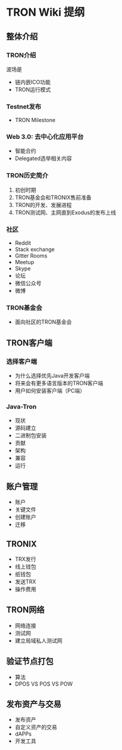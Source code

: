 # TRON Wiki 提纲

## 整体介绍

### TRON介绍
波场是
+ 链内嵌ICO功能
+ TRON运行模式
		
### Testnet发布
+ TRON Milestone
		

### Web 3.0: 去中心化应用平台
+ 智能合约
+ Delegated选举相关内容

### TRON历史简介
1. 初创时期
2. TRON基金会和TRONIX售前准备
3. TRON的开发、发展进程
4. TRON测试网、主网直到Exodus的发布上线
	
### 社区
+ Reddit
+ Stack exchange
+ Gitter Rooms
+ Meetup
+ Skype
+ 论坛
+ 微信公众号
+ 微博

### TRON基金会
+ 面向社区的TRON基金会

## TRON客户端

### 选择客户端
+ 为什么选择优先Java开发客户端
+ 将来会有更多语言版本的TRON客户端
+ 用户如何安装客户端（PC端）
		
### Java-Tron
+ 现状
+ 源码建立
+ 二进制包安装
+ 贡献
+ 架构
+ 兼容
+ 运行
		
## 账户管理
+ 账户
+ 关键文件
+ 创建账户
+ 迁移
## TRONIX
+ TRX发行
+ 线上钱包
+ 纸钱包
+ 发送TRX
+ 操作费用
## TRON网络
+ 网络连接
+ 测试网
+ 建立局域私人测试网
## 验证节点打包
+ 算法
+ DPOS VS POS VS POW

## 发布资产与交易
+ 发布资产
+ 自定义资产的交易	
+ dAPPs
+ 开发工具
